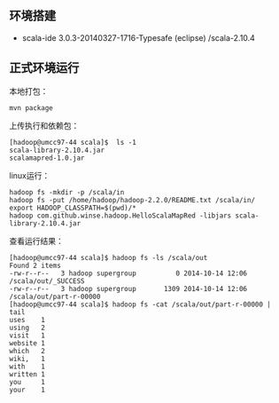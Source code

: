 ## 环境搭建

* scala-ide 3.0.3-20140327-1716-Typesafe (eclipse) /scala-2.10.4

## 正式环境运行

本地打包：

```
mvn package
```

上传执行和依赖包：

```
[hadoop@umcc97-44 scala]$  ls -1
scala-library-2.10.4.jar
scalamapred-1.0.jar
```

linux运行：

```
hadoop fs -mkdir -p /scala/in
hadoop fs -put /home/hadoop/hadoop-2.2.0/README.txt /scala/in/
export HADOOP_CLASSPATH=$(pwd)/*
hadoop com.github.winse.hadoop.HelloScalaMapRed -libjars scala-library-2.10.4.jar 
```

查看运行结果：

```
[hadoop@umcc97-44 scala]$ hadoop fs -ls /scala/out
Found 2 items
-rw-r--r--   3 hadoop supergroup          0 2014-10-14 12:06 /scala/out/_SUCCESS
-rw-r--r--   3 hadoop supergroup       1309 2014-10-14 12:06 /scala/out/part-r-00000
[hadoop@umcc97-44 scala]$ hadoop fs -cat /scala/out/part-r-00000 | tail
uses    1
using   2
visit   1
website 1
which   2
wiki,   1
with    1
written 1
you     1
your    1
```

